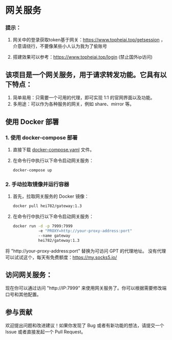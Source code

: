# 网关服务
### 提示：
1. 网关中的登录获取token基于网关：https://www.topheiai.top/getsession ，
介意请绕行，不要像某些小人认为我为了偷账号

2. 搭建效果可以参考：https://www.topheiai.top/login (禁止国外ip访问)

## 该项目是一个网关服务，用于请求转发功能。它具有以下特点：

1. 简单易用：只需要一个可用的代理，即可实现 1:1 的官网界面以及功能。
2. 多用途：可以作为各种服务的网关，例如 share、mirror 等。

## 使用 Docker 部署

### 1. 使用 docker-compose 部署

1. 直接下载 [docker-compose.yaml](link-to-your-docker-compose-file) 文件。

2. 在命令行中执行以下命令启动网关服务：

   ```bash
   docker-compose up
   
### 2. 手动拉取镜像并运行容器

1. 首先，拉取网关服务的 Docker 镜像：

   ```bash
   docker pull hei782/gateway:1.3
   
2. 在命令行中执行以下命令启动网关服务：

   ```bash
   docker run -d -p 7999:7999 
              -e "PROXY=http://your-proxy-address:port" 
              --name gateway 
              hei782/gateway:1.3


将 "http://your-proxy-address:port" 替换为可访问 GPT 的代理地址。
没有代理可以试试这个，每天有免费额度：https://my.socks5.io/

## 访问网关服务：

现在你可以通过访问 "http://IP:7999" 来使用网关服务了。你可以根据需要修改端口号和其他配置。

## 参与贡献

欢迎提出问题和改进建议！如果你发现了 Bug 或者有新功能的想法，请提交一个 Issue 或者直接发起一个 Pull Request。

